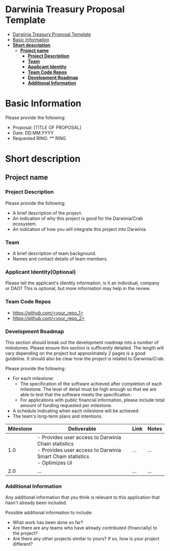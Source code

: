 # Darwinia Treasury Proposal Template

- [Darwinia Treasury Proposal Template](#darwinia-treasury-proposal-template)
- [Basic Information](#basic-information)
- [**Short description**](#short-description)
  - [**Project name**](#project-name)
    - [**Project Description**](#project-description)
    - [**Team**](#team)
    - [**Applicant Identity**](#applicant-identity)
    - [**Team Code Repos**](#team-code-repos)
    - [**Development Roadmap**](#development-roadmap)
    - [**Additional Information**](#additional-information)

# Basic Information

Please provide the following:

- Proposal: [TITLE OF PROPOSAL]
- Date: DD.MM.YYYY
- Requested RING: ** RING

# **Short description**

## **Project name**

### **Project Description**

Please provide the following:

- A brief description of the project.
- An indication of why this project is good for the Darwinia/Crab ecosystem.
- An indication of how you will integrate this project into Darwinia.

### **Team**

- A brief description of team background.
- Names and contact details of team members.

### **Applicant Identity(Optional)**

Please tell the applicant's identity information, is it an individual, company or DAO? This is optional, but more information may help in the review.

### **Team Code Repos**

- [https://github.com/<your_repo_1>](https://github.com/<your_repo_1>)
- [https://github.com/<your_repo_2>](https://github.com/<your_repo_2>)

### **Development Roadmap**

This section should break out the development roadmap into a number of milestones. Please ensure this section is sufficently detailed. The length will vary depending on the project but approximately 2 pages is a good guideline. It should also be clear how the project is related to Darwinia/Crab.

Please provide the following:

- For each milestone:
    - The specification of the software achieved after completion of each milestone. The level of detail must be high enough so that we are able to test that the software meets the specification.
    - For applications with public financial information, please include total amount of funding requested per milestone.
- A schedule indicating when each milestone will be achieved.
- The team's long-term plans and intentions.

| Milestone | Deliverable | Link | Notes |
| --- | --- | --- | --- |
| 1.0 | - Provides user access to Darwinia Chain statistics<br> - Provides user access to Darwinia Smart Chain statistics<br> - Optimizes UI | … | … |
| 2.0 | … | … | … |

### **Additional Information**

Any additional information that you think is relevant to this application that hasn't already been included.

Possible additional information to include:

- What work has been done so far?
- Are there are any teams who have already contributed (financially) to the project?
- Are there any other projects similar to yours? If so, how is your project different?

